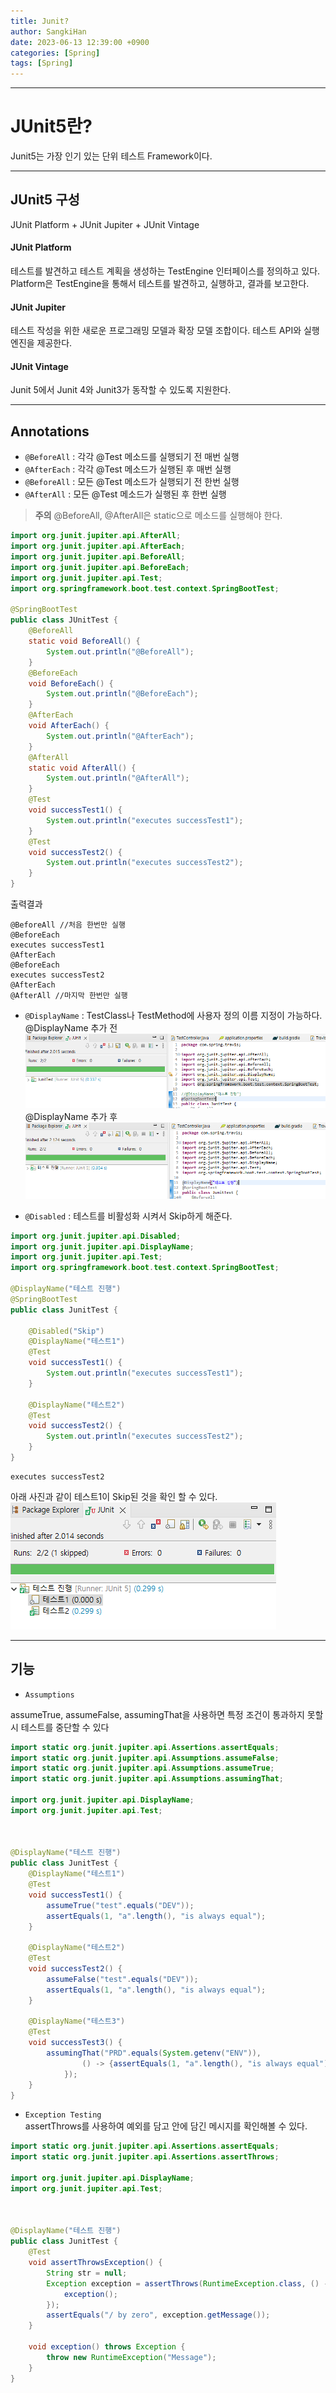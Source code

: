 ```yaml
---
title: Junit?
author: SangkiHan
date: 2023-06-13 12:39:00 +0900
categories: [Spring]
tags: [Spring]
---
```

------------
# JUnit5란?
Junit5는 가장 인기 있는 단위 테스트 Framework이다.

------------
## JUnit5 구성
JUnit Platform + JUnit Jupiter + JUnit Vintage

#### **JUnit Platform**
테스트를 발견하고 테스트 계획을 생성하는 TestEngine 인터페이스를 정의하고 있다. Platform은 TestEngine을 통해서 테스트를 발견하고, 실행하고, 결과를 보고한다.
#### **JUnit Jupiter**
테스트 작성을 위한 새로운 프로그래밍 모델과 확장 모델 조합이다. 테스트 API와 실행 엔진을 제공한다.
#### **JUnit Vintage**
Junit 5에서 Junit 4와 Junit3가 동작할 수 있도록 지원한다.

------------
## Annotations
+   ````@BeforeAll```` : 각각 @Test 메소드를 실행되기 전 매번 실행
+   ````@AfterEach```` : 각각 @Test 메소드가 실행된 후 매번 실행
+   ````@BeforeAll```` : 모든 @Test 메소드가 실행되기 전 한번 실행
+   ````@AfterAll```` : 모든 @Test 메소드가 실행된 후 한번 실행

>**주의**
>@BeforeAll, @AfterAll은 static으로 메소드를 실행해야 한다.

``` java
import org.junit.jupiter.api.AfterAll;
import org.junit.jupiter.api.AfterEach;
import org.junit.jupiter.api.BeforeAll;
import org.junit.jupiter.api.BeforeEach;
import org.junit.jupiter.api.Test;
import org.springframework.boot.test.context.SpringBootTest;

@SpringBootTest
public class JUnitTest {
    @BeforeAll
    static void BeforeAll() {
        System.out.println("@BeforeAll");
    }
    @BeforeEach
    void BeforeEach() {
        System.out.println("@BeforeEach");
    }
    @AfterEach
    void AfterEach() {
        System.out.println("@AfterEach");
    }
    @AfterAll
    static void AfterAll() {
        System.out.println("@AfterAll");
    }
    @Test
    void successTest1() {
        System.out.println("executes successTest1");
    }
    @Test
    void successTest2() {
        System.out.println("executes successTest2");
    }
}
```
출력결과
``` text
@BeforeAll //처음 한번만 실행
@BeforeEach
executes successTest1
@AfterEach
@BeforeEach
executes successTest2
@AfterEach
@AfterAll //마지막 한번만 실행 
```

+   ````@DisplayName```` : TestClass나 TestMethod에 사용자 정의 이름 지정이 가능하다.  
@DisplayName 추가 전
![Junit](/assets/img/post/2023-06-13-Junit/1.PNG)
@DisplayName 추가 후
![Junit](/assets/img/post/2023-06-13-Junit/2.PNG)

+   ````@Disabled```` : 테스트를 비활성화 시켜서 Skip하게 해준다.

``` java
import org.junit.jupiter.api.Disabled;
import org.junit.jupiter.api.DisplayName;
import org.junit.jupiter.api.Test;
import org.springframework.boot.test.context.SpringBootTest;

@DisplayName("테스트 진행")
@SpringBootTest
public class JunitTest {
    
    @Disabled("Skip")
    @DisplayName("테스트1")
    @Test
    void successTest1() {
        System.out.println("executes successTest1");
    }
    
    @DisplayName("테스트2")
    @Test
    void successTest2() {
        System.out.println("executes successTest2");
    }
}
```

``` text
executes successTest2
```
아래 사진과 같이 테스트1이 Skip된 것을 확인 할 수 있다.
![Junit](/assets/img/post/2023-06-13-Junit/3.PNG)

------------
## 기능

+   ````Assumptions````

assumeTrue, assumeFalse, assumingThat을 사용하면 특정 조건이 통과하지 못할 시 테스트를 중단할 수 있다

``` java
import static org.junit.jupiter.api.Assertions.assertEquals;
import static org.junit.jupiter.api.Assumptions.assumeFalse;
import static org.junit.jupiter.api.Assumptions.assumeTrue;
import static org.junit.jupiter.api.Assumptions.assumingThat;

import org.junit.jupiter.api.DisplayName;
import org.junit.jupiter.api.Test;



@DisplayName("테스트 진행")
public class JunitTest {
    @DisplayName("테스트1")
    @Test
    void successTest1() {
        assumeTrue("test".equals("DEV"));
        assertEquals(1, "a".length(), "is always equal");
    }
    
    @DisplayName("테스트2")
    @Test
    void successTest2() {
    	assumeFalse("test".equals("DEV"));
        assertEquals(1, "a".length(), "is always equal");
    }
    
    @DisplayName("테스트3")
    @Test
    void successTest3() {
    	assumingThat("PRD".equals(System.getenv("ENV")),
    	        () -> {assertEquals(1, "a".length(), "is always equal");
    	    });
    }
}
```

+   ````Exception Testing````  
assertThrows를 사용하여 예외를 담고 안에 담긴 메시지를 확인해볼 수 있다.

``` java
import static org.junit.jupiter.api.Assertions.assertEquals;
import static org.junit.jupiter.api.Assertions.assertThrows;

import org.junit.jupiter.api.DisplayName;
import org.junit.jupiter.api.Test;



@DisplayName("테스트 진행")
public class JunitTest {
	@Test
	void assertThrowsException() {
	    String str = null;
	    Exception exception = assertThrows(RuntimeException.class, () -> {
	    	exception();
	    });
	    assertEquals("/ by zero", exception.getMessage());
	}

	void exception() throws Exception {
		throw new RuntimeException("Message");
	}
}
```